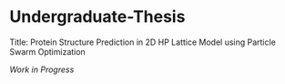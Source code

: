 # Undergraduate-Thesis

Title: Protein Structure Prediction in 2D HP Lattice Model using Particle Swarm Optimization 

_Work in Progress_
